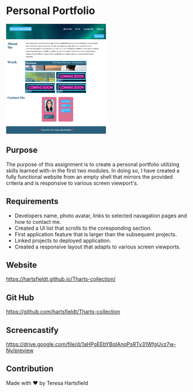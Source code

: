 # Personal Portfolio

<img src="./assets/images/screenshot.png" alt="screenshot of the website" height="300px"/>

## Purpose

The purpose of this assignment is to create a personal portfolio utilizing skills learned with-in
the first two modules. In doing so, I have created a fully functional website from an empty shell
that mirrors the provided criteria and is responsive to various screen viewport's.

## Requirements

- Developers name, photo avatar, links to selected navagation pages and how to contact me.
- Created a UI list that scrolls to the coresponding section.
- First application feature that is larger than the subsequent projects.
- Linked projects to deployed application.
- Created a responsive layout that adapts to various screen viewports.

## Website

https://hartsfieldt.github.io/Tharts-collection/

## Git Hub

https://github.com/hartsfieldt/Tharts-collection

## Screencastify

https://drive.google.com/file/d/1aHPgEEbYBqIAnqPsRTv31WfgUvz7w-Ny/preview

## Contribution

Made with ❤️ by Teresa Hartsfield
